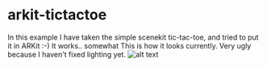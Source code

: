 # arkit-tictactoe
In this example I have taken the simple scenekit tic-tac-toe, and tried to put it in ARKit :-)
It works.. somewhat
This is how it looks currently. Very ugly because I haven't fixed lighting yet.
![alt text](https://raw.githubusercontent.com/bjarnel/arkit-tictactoe/master/tictactoe-nolighting.jpg)
